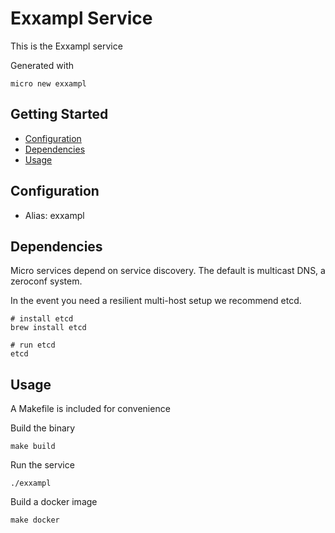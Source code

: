 # Exxampl Service

This is the Exxampl service

Generated with

```
micro new exxampl
```

## Getting Started

- [Configuration](#configuration)
- [Dependencies](#dependencies)
- [Usage](#usage)

## Configuration

- Alias: exxampl

## Dependencies

Micro services depend on service discovery. The default is multicast DNS, a zeroconf system.

In the event you need a resilient multi-host setup we recommend etcd.

```
# install etcd
brew install etcd

# run etcd
etcd
```

## Usage

A Makefile is included for convenience

Build the binary

```
make build
```

Run the service
```
./exxampl
```

Build a docker image
```
make docker
```